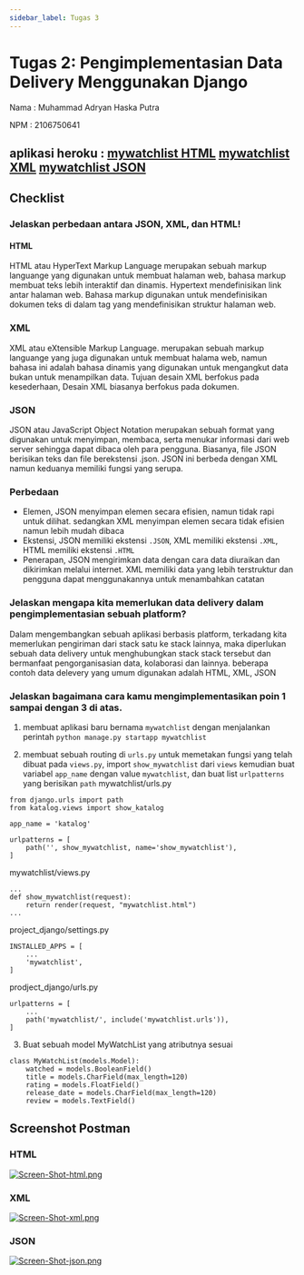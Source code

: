 ```yaml
---
sidebar_label: Tugas 3
---
```


# Tugas 2: Pengimplementasian Data Delivery Menggunakan Django

Nama : Muhammad Adryan Haska Putra

NPM  : 2106750641

aplikasi heroku  : 
[mywatchlist HTML](https://tugas2-pbp-adryan.herokuapp.com/mywatchlist/html)
[mywatchlist XML](https://tugas2-pbp-adryan.herokuapp.com/mywatchlist/XML/)
[mywatchlist JSON](https://tugas2-pbp-adryan.herokuapp.com/mywatchlist/JSON)
---

## Checklist

### Jelaskan perbedaan antara JSON, XML, dan HTML!
#### HTML
HTML atau HyperText Markup Language merupakan sebuah markup languange yang digunakan untuk membuat halaman web, bahasa markup membuat teks lebih interaktif dan dinamis. Hypertext mendefinisikan link antar halaman web. Bahasa markup digunakan untuk mendefinisikan dokumen teks di dalam tag yang mendefinisikan struktur halaman web.

### XML
XML atau eXtensible Markup Language. merupakan sebuah markup languange yang juga digunakan untuk membuat halama web, namun bahasa ini adalah bahasa dinamis yang digunakan untuk mengangkut data bukan untuk menampilkan data. Tujuan desain XML berfokus pada kesederhaan, Desain XML biasanya berfokus pada dokumen.

### JSON
JSON atau JavaScript Object Notation merupakan sebuah format yang digunakan untuk menyimpan, membaca, serta menukar informasi dari web server sehingga dapat dibaca oleh para pengguna. Biasanya, file JSON berisikan teks dan file berekstensi .json. JSON ini berbeda dengan XML namun keduanya memiliki fungsi yang serupa.

### Perbedaan
- Elemen, JSON menyimpan elemen secara efisien, namun tidak rapi untuk dilihat. sedangkan XML menyimpan elemen secara tidak efisien namun lebih mudah dibaca
- Ekstensi, JSON memiliki ekstensi `.JSON`, XML memiliki ekstensi `.XML`, HTML memiliki ekstensi `.HTML`
- Penerapan, JSON mengirimkan data dengan cara data diuraikan dan dikirimkan melalui internet. XML memiliki data yang lebih terstruktur dan pengguna dapat menggunakannya untuk menambahkan catatan

### Jelaskan mengapa kita memerlukan data delivery dalam pengimplementasian sebuah platform?
Dalam mengembangkan sebuah aplikasi berbasis platform, terkadang kita memerlukan pengiriman dari stack satu ke stack lainnya, maka diperlukan sebuah data delivery untuk menghubungkan stack stack tersebut dan bermanfaat pengorganisasian data, kolaborasi dan lainnya. beberapa contoh data delevery yang umum digunakan adalah HTML, XML, JSON

### Jelaskan bagaimana cara kamu mengimplementasikan poin 1 sampai dengan 3 di atas.
1.  membuat aplikasi baru bernama `mywatchlist` dengan menjalankan perintah `python manage.py startapp mywatchlist`

2. membuat sebuah routing di `urls.py` untuk memetakan fungsi yang telah dibuat pada `views.py`, import `show_mywatchlist` dari `views` kemudian buat variabel `app_name` dengan value `mywatchlist`, dan buat list `urlpatterns` yang berisikan `path`
mywatchlist/urls.py
```
from django.urls import path
from katalog.views import show_katalog

app_name = 'katalog'

urlpatterns = [
    path('', show_mywatchlist, name='show_mywatchlist'),
]
```

mywatchlist/views.py
```
...
def show_mywatchlist(request):
    return render(request, "mywatchlist.html")
...
```

project_django/settings.py
```
INSTALLED_APPS = [
    ...
    'mywatchlist',
]

```

prodject_django/urls.py
```
urlpatterns = [
    ...
    path('mywatchlist/', include('mywatchlist.urls')),
]
```

3. Buat sebuah model MyWatchList yang atributnya sesuai
```
class MyWatchList(models.Model):
    watched = models.BooleanField()
    title = models.CharField(max_length=120)
    rating = models.FloatField()
    release_date = models.CharField(max_length=120)
    review = models.TextField()
```

## Screenshot Postman
### HTML
[![Screen-Shot-html.png](https://i.postimg.cc/wvKCJn4D/Screen-Shot-2022-09-21-at-22-20-29.png)](https://postimg.cc/Ny4CvCc0)

### XML
[![Screen-Shot-xml.png](https://i.postimg.cc/QNKqvHtN/Screen-Shot-2022-09-21-at-22-21-26.png)](https://postimg.cc/G9rYy3G6)

### JSON
[![Screen-Shot-json.png](https://i.postimg.cc/br1krSDQ/Screen-Shot-2022-09-21-at-22-21-37.png)](https://postimg.cc/8fPjn5b5)
